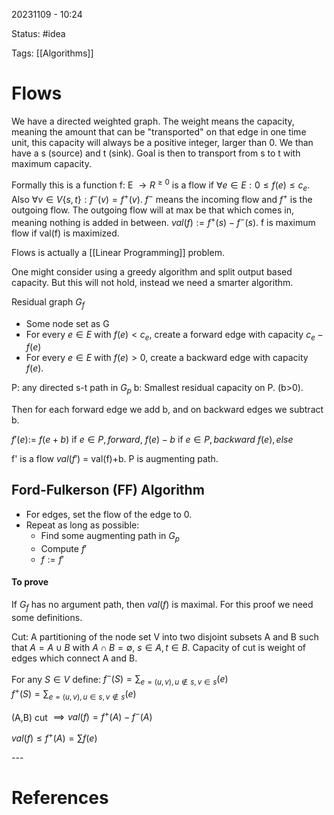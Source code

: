 20231109 - 10:24

Status: #idea

Tags: [[Algorithms]]

# Flows
We have a directed weighted graph. The weight means the capacity, meaning the amount that can be "transported" on that edge in one time unit, this capacity will always be a positive integer, larger than 0. We than have a s (source) and t (sink). Goal is then to transport from s to t with maximum capacity. 

Formally this is a function f: E $\rightarrow R^{\geq 0}$ is a flow if $\forall e \in E: 0 \leq f(e) \leq c_e$. Also $\forall v \in V \{s,t\}: f^-(v) = f^+(v)$. $f^-$ means the incoming flow and $f^+$ is the outgoing flow. The outgoing flow will at max be that which comes in, meaning nothing is added in between. $val(f) := f^+(s) - f^-(s)$. f is maximum flow if val(f) is maximized. 

Flows is actually a [[Linear Programming]] problem. 

One might consider using a greedy algorithm and split output based capacity. But this will not hold, instead we need a smarter algorithm. 

Residual graph $G_f$
* Some node set as G
* For every $e \in E$ with $f(e) < c_e$, create a forward edge with capacity $c_e - f(e)$
* For every $e \in E$ with $f(e) > 0$, create a backward edge with capacity $f(e)$.  

P: any directed s-t path in $G_p$ 
b: Smallest residual capacity on P. (b>0). 

Then for each forward edge we add b, and on backward edges we subtract b. 

$f'(e) :=$ 
	$f(e+b)$ if $e \in P, forward$, 
	$f(e) -b$ if $e\in P, backward$
	$f(e), else$

f' is a flow $val(f')$ = val(f)+b. P is augmenting path. 

## Ford-Fulkerson (FF) Algorithm
* For edges, set the flow of the edge to 0. 
* Repeat as long as possible: 
	* Find some augmenting path in $G_p$
	* Compute $f'$ 
	* $f := f'$

#### To prove
If $G_f$ has no argument path, then $val(f)$ is maximal. For this proof we need some definitions. 

Cut: A partitioning of the node set V into two disjoint subsets A and B such that $A=A \cup B$ with $A \cap B = \emptyset$, $s \in A, t \in B$. Capacity of cut is weight of edges which connect A and B. 

For any $S \in V$ define: 
$f^-(S) = \sum_{e=(u,v), u \not\in s, v \in s}(e)$  
$f^+(S) = \sum_{e=(u,v), u \in s, v \not\in s}(e)$  

(A,B) cut $\implies val(f)=f^+(A)-f^-(A)$

$val(f) \leq f^+(A) = \sum f(e)$

\-\-\-
# References